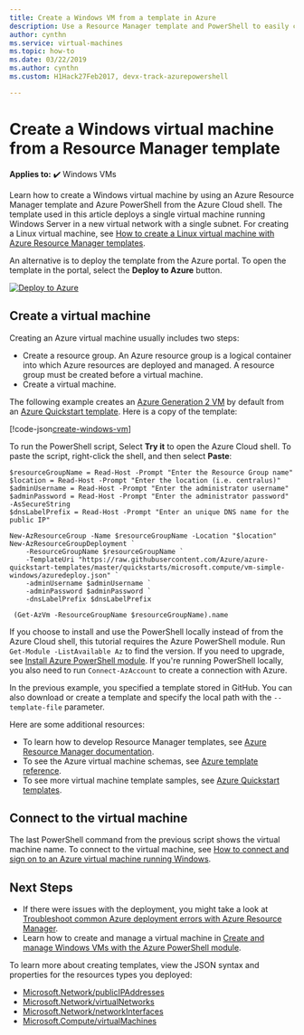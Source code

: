 ```yaml
---
title: Create a Windows VM from a template in Azure
description: Use a Resource Manager template and PowerShell to easily create a new Windows VM.
author: cynthn
ms.service: virtual-machines
ms.topic: how-to
ms.date: 03/22/2019
ms.author: cynthn
ms.custom: H1Hack27Feb2017, devx-track-azurepowershell

---
```


# Create a Windows virtual machine from a Resource Manager template

**Applies to:** :heavy_check_mark: Windows VMs 

Learn how to create a Windows virtual machine by using an Azure Resource Manager template and Azure PowerShell from the Azure Cloud shell. The template used in this article deploys a single virtual machine running Windows Server in a new virtual network with a single subnet. For creating a Linux virtual machine, see [How to create a Linux virtual machine with Azure Resource Manager templates](../linux/create-ssh-secured-vm-from-template.md).

An alternative is to deploy the template from the Azure portal. To open the template in the portal, select the **Deploy to Azure** button.

[![Deploy to Azure](../../media/template-deployments/deploy-to-azure.svg)](https://portal.azure.com/#create/Microsoft.Template/uri/https%3A%2F%2Fraw.githubusercontent.com%2FAzure%2Fazure-quickstart-templates%2Fmaster%2Fquickstarts%2Fmicrosoft.compute%2Fvm-simple-windows%2Fazuredeploy.json)

## Create a virtual machine

Creating an Azure virtual machine usually includes two steps:

- Create a resource group. An Azure resource group is a logical container into which Azure resources are deployed and managed. A resource group must be created before a virtual machine.
- Create a virtual machine.

The following example creates an [Azure Generation 2 VM](https://docs.microsoft.com/azure/virtual-machines/generation-2) by default from an [Azure Quickstart template](https://raw.githubusercontent.com/Azure/azure-quickstart-templates/master/quickstarts/microsoft.compute/vm-simple-windows/azuredeploy.json). Here is a copy of the template:

[!code-json[create-windows-vm](~/quickstart-templates/quickstarts/microsoft.compute/vm-simple-windows/azuredeploy.json)]

To run the PowerShell script, Select **Try it** to open the Azure Cloud shell. To paste the script, right-click the shell, and then select **Paste**:

```azurepowershell-interactive
$resourceGroupName = Read-Host -Prompt "Enter the Resource Group name"
$location = Read-Host -Prompt "Enter the location (i.e. centralus)"
$adminUsername = Read-Host -Prompt "Enter the administrator username"
$adminPassword = Read-Host -Prompt "Enter the administrator password" -AsSecureString
$dnsLabelPrefix = Read-Host -Prompt "Enter an unique DNS name for the public IP"

New-AzResourceGroup -Name $resourceGroupName -Location "$location"
New-AzResourceGroupDeployment `
    -ResourceGroupName $resourceGroupName `
    -TemplateUri "https://raw.githubusercontent.com/Azure/azure-quickstart-templates/master/quickstarts/microsoft.compute/vm-simple-windows/azuredeploy.json" `
    -adminUsername $adminUsername `
    -adminPassword $adminPassword `
    -dnsLabelPrefix $dnsLabelPrefix

 (Get-AzVm -ResourceGroupName $resourceGroupName).name

```

If you choose to install and use the PowerShell locally instead of from the Azure Cloud shell, this tutorial requires the Azure PowerShell module. Run `Get-Module -ListAvailable Az` to find the version. If you need to upgrade, see [Install Azure PowerShell module](/powershell/azure/install-az-ps). If you're running PowerShell locally, you also need to run `Connect-AzAccount` to create a connection with Azure.

In the previous example, you specified a template stored in GitHub. You can also download or create a template and specify the local path with the `--template-file` parameter.

Here are some additional resources:

- To learn how to develop Resource Manager templates, see [Azure Resource Manager documentation](../../azure-resource-manager/index.yml).
- To see the Azure virtual machine schemas, see [Azure template reference](/azure/templates/microsoft.compute/allversions).
- To see more virtual machine template samples, see [Azure Quickstart templates](https://azure.microsoft.com/resources/templates/?resourceType=Microsoft.Compute&pageNumber=1&sort=Popular).

## Connect to the virtual machine

The last PowerShell command from the previous script shows the virtual machine name. To connect to the virtual machine, see [How to connect and sign on to an Azure virtual machine running Windows](./connect-logon.md).

## Next Steps

- If there were issues with the deployment, you might take a look at [Troubleshoot common Azure deployment errors with Azure Resource Manager](../../azure-resource-manager/templates/common-deployment-errors.md).
- Learn how to create and manage a virtual machine in [Create and manage Windows VMs with the Azure PowerShell module](tutorial-manage-vm.md).

To learn more about creating templates, view the JSON syntax and properties for the resources types you deployed:

- [Microsoft.Network/publicIPAddresses](/azure/templates/microsoft.network/publicipaddresses)
- [Microsoft.Network/virtualNetworks](/azure/templates/microsoft.network/virtualnetworks)
- [Microsoft.Network/networkInterfaces](/azure/templates/microsoft.network/networkinterfaces)
- [Microsoft.Compute/virtualMachines](/azure/templates/microsoft.compute/virtualmachines)
